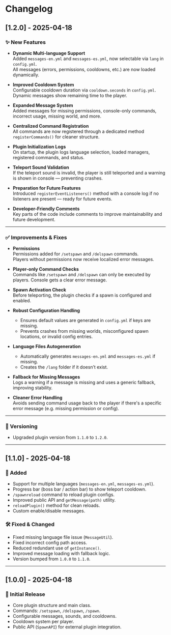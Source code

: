 # Changelog

## [1.2.0] - 2025-04-18

### ✨ New Features

- **Dynamic Multi-language Support**  
  Added `messages-en.yml` and `messages-es.yml`, now selectable via `lang` in `config.yml`.  
  All messages (errors, permissions, cooldowns, etc.) are now loaded dynamically.

- **Improved Cooldown System**  
  Configurable cooldown duration via `cooldown.seconds` in `config.yml`.  
  Dynamic messages show remaining time to the player.

- **Expanded Message System**  
  Added messages for missing permissions, console-only commands, incorrect usage, missing world, and more.

- **Centralized Command Registration**  
  All commands are now registered through a dedicated method `registerCommands()` for cleaner structure.

- **Plugin Initialization Logs**  
  On startup, the plugin logs language selection, loaded managers, registered commands, and status.

- **Teleport Sound Validation**  
  If the teleport sound is invalid, the player is still teleported and a warning is shown in console — preventing crashes.

- **Preparation for Future Features**  
  Introduced `registerEventListeners()` method with a console log if no listeners are present — ready for future events.

- **Developer-Friendly Comments**  
  Key parts of the code include comments to improve maintainability and future development.

---

### ✅ Improvements & Fixes

- **Permissions**  
  Permissions added for `/setspawn` and `/delspawn` commands.  
  Players without permissions now receive localized error messages.

- **Player-only Command Checks**  
  Commands like `/setspawn` and `/delspawn` can only be executed by players. Console gets a clear error message.

- **Spawn Activation Check**  
  Before teleporting, the plugin checks if a spawn is configured and enabled.

- **Robust Configuration Handling**
    - Ensures default values are generated in `config.yml` if keys are missing.
    - Prevents crashes from missing worlds, misconfigured spawn locations, or invalid config entries.

- **Language Files Autogeneration**
    - Automatically generates `messages-en.yml` and `messages-es.yml` if missing.
    - Creates the `/lang` folder if it doesn’t exist.

- **Fallback for Missing Messages**  
  Logs a warning if a message is missing and uses a generic fallback, improving stability.

- **Cleaner Error Handling**  
  Avoids sending command usage back to the player if there's a specific error message (e.g. missing permission or config).

---

### 🔢 Versioning

- Upgraded plugin version from `1.1.0` to `1.2.0`.

---

## [1.1.0] - 2025-04-18

### 🚀 Added

- Support for multiple languages (`messages-en.yml`, `messages-es.yml`).
- Progress bar (boss bar / action bar) to show teleport cooldown.
- `/spawnreload` command to reload plugin configs.
- Improved public API and `getMessage(path)` utility.
- `reloadPlugin()` method for clean reloads.
- Custom enable/disable messages.

### 🛠️ Fixed & Changed

- Fixed missing language file issue (`MessageUtil`).
- Fixed incorrect config path access.
- Reduced redundant use of `getInstance()`.
- Improved message loading with fallback logic.
- Version bumped from `1.0.0` to `1.1.0`.

---

## [1.0.0] - 2025-04-18

### 🧱 Initial Release

- Core plugin structure and main class.
- Commands: `/setspawn`, `/delspawn`, `/spawn`.
- Configurable messages, sounds, and cooldowns.
- Cooldown system per player.
- Public API (`SpawnAPI`) for external plugin integration.
